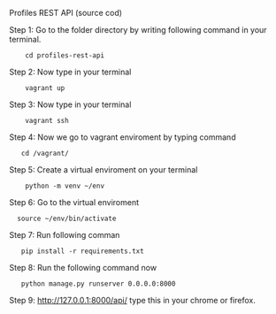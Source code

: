 Profiles REST API (source cod)

Step 1: Go to the folder directory by writing following command in your terminal.
             
        cd profiles-rest-api
Step 2:  Now type in your terminal 
        
        vagrant up

Step 3: Now type in your terminal 
        
        vagrant ssh

Step 4: Now we go to vagrant enviroment by typing command

       cd /vagrant/
       
Step 5: Create a virtual enviroment on your terminal 
       
        python -m venv ~/env
        
Step 6: Go to the virtual enviroment 

      source ~/env/bin/activate
      
Step 7: Run following comman

       pip install -r requirements.txt
      
Step 8: Run the following command now

       python manage.py runserver 0.0.0.0:8000
       
Step 9: http://127.0.0.1:8000/api/ type this in your chrome or firefox.       
   
         
        
         

